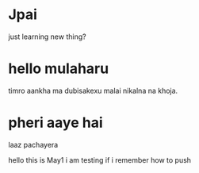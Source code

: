 # Jpai

just learning new thing?


# hello mulaharu

timro aankha ma dubisakexu malai nikalna na khoja.

# pheri aaye hai

laaz pachayera

hello this is May1 i am testing if i remember how to push
